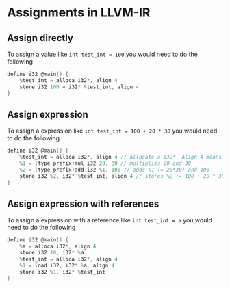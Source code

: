 # Assignments in LLVM-IR

## Assign directly

To assign a value like ``int test_int = 100`` you would need to do the following

```c
define i32 @main() {
    %test_int = alloca i32*, align 4
    store i32 100 = i32* %test_int, align 4
}
```

## Assign expression

To assign a expression like ``int test_int = 100 + 20 * 30`` you would need to do the following

```c
define i32 @main() {
    %test_int = alloca i32*, align 4 // allocate a i32*. Align 4 means, that the memory address is a multiple of 4
    %1 = (type prefix)mul i32 20, 30 // multiplies 20 and 30
    %2 = (type prefix)add i32 %1, 100 // adds %1 (= 20*30) and 100
    store i32 %2, i32* %test_int, align 4 // stores %2 (= 100 + 20 * 30) into %test_int
}
```

## Assign expression with references

To assign a expression with a reference like ``int test_int = a`` you would need to do the following

```c
define i32 @main() {
    %a = alloca i32*, align 4
    store i32 10, i32* %a
    %test_int = alloca i32*, align 4
    %1 = load i32, i32* %a, align 4
    store i32 %1, i32* %test_int
}
```
